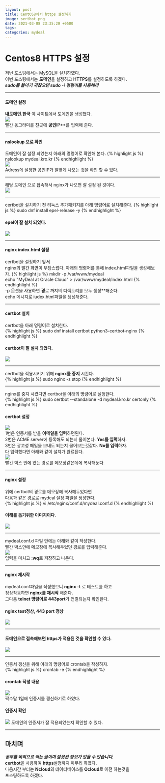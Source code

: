 ```yaml
---
layout: post
title: CentOS8에서 https 설정하기
image: sertbot.png
date: 2021-03-08 23:35:20 +0500
tags:
categories: mydeal
---
```


# Centos8 HTTPS 설정
저번 포스팅에서는 MySQL을 설치하였다.  
이번 포스팅에서는 **도메인**을 설정하고 **HTTPS**를 설정하도록 하겠다.  
***sudo를 붙이기 귀찮으면 sudo -i 명령어를 사용해라***
***

#### 도메인 설정
**내도메인.한국** 이 사이트에서 도메인을 생성했다.  
![]({{site.baseurl}}/images/mydeal/도메인.jpg)    
빨간 동그라미를 친곳에 **공인I**P**를 입력해 준다.  

***

#### nslookup 으로 확인
도메인이 잘 설정 되었는지 아래의 명령어로 확인해 본다.
{% highlight js %}
nslookup mydeal.kro.kr
{% endhighlight %}  
![]({{site.baseurl}}/images/mydeal/nslookup.PNG)  
Adress에 설정한 공인IP가 알맞게 나오는 것을 확인 할 수 있다.  

***

해당 도메인 으로 접속해서 nginx가 나오면 잘 설정 된 것이다.  
![]({{site.baseurl}}/images/mydeal/nginx-공인ip.PNG)  

***

certbot을 설치하기 전 리눅스 추가패키지를 아래 명령어로 설치해준다.
{% highlight js %}
sudo dnf install epel-release -y
{% endhighlight %}  
#### epel이 잘 설치 되었다.  
![]({{site.baseurl}}/images/mydeal/epel.PNG)  

***

#### nginx index.html 설정  
certbot을 설정하기 앞서  
nginx의 빨간 화면이 부담스럽다. 아래의 명령어를 통해 index.html파일을 생성해보자.
{% highlight js %}
mkdir -p /var/www/mydeal  
echo "MyDeal at Oracle Cloud" > /var/www/mydeal/index.html
{% endhighlight %}  
-p 옵션을 사용하면 **경**로 까지의 디렉토리를 모두 생성**해준다.  
echo 메시지로 iudex.html파일을 생성해준다.  

***

#### certbot 설치  
certbot을 아래 명령어로 설치한다.  
{% highlight js %}
sudo dnf install certbot python3-certbot-nginx
{% endhighlight %}  
#### certbot이 잘 설치 되었다.  
![]({{site.baseurl}}/images/mydeal/certbot-설치.PNG)  

***

certbot을 적용시키기 위해 **nginx를 중지** 시킨다.  
{% highlight js %}
sudo nginx -s stop
{% endhighlight %}  

***
nginx를 중지 시켰다면 certbot을 아래의 명령어로 실행한다.  
{% highlight js %}
sudo certbot --standalone -d mydeal.kro.kr certonly
{% endhighlight %}  

#### certbot 설정
![]({{site.baseurl}}/images/mydeal/certbot-설정.PNG)  
1번은 인증서를 받을 **이메일을 입력**하면된다.    
2번은 ACME server에 등록해도 되는지 물어본다. **Yes를 입력**하자.  
3번은 광고성 메일을 보내도 되는지 물어보는것같다. **No를 입력**하자.  
다 입력했다면 아래와 같이 설치가 완료된다.  
![]({{site.baseurl}}/images/mydeal/certbot-경로.PNG)  
빨간 박스 안에 있는 경로를 메모장같은데에 복사해둔다.  

***
#### nginx 설정  
위에 certbot의 경로를 메모장에 복사해두었다면  
다음과 같은 경로로 mydeal 설정 파일을 생성한다.  
{% highlight js %}
vi /etc/nginx/conf.d/mydeal.conf.d
{% endhighlight %}  
#### 이해를 돕기위한 이미지이다.  
![]({{site.baseurl}}/images/mydeal/certbot-vi.PNG)  

***
mydeal.conf.d 파일 안에는 아래와 같이 작성한다.  
빨간 박스안에 메모장에 복사해두었던 경로를 입력해준다.  
![]({{site.baseurl}}/images/mydeal/certbot-conf.PNG)  
입력을 마치고 **:wq**로 저장하고 나온다.  

***

#### nginx 재시작  
mydeal.conf파일을 작성했으니 **nginx -t** 로 테스트를 하고  
정상작동하면 **nginx를 재시작** 해준다.  
그다음 **telnet 명령어로 443port**가 연결되는지 확인한다.    

#### nginx test정상, 443 port 정상
![]({{site.baseurl}}/images/mydeal/nginx-certbot-정상작동.PNG)  

***

#### 도메인으로 접속해보면 https가 적용된 것을 확인할 수 있다.  
![]({{site.baseurl}}/images/mydeal/certbot-적용됨.PNG)  

***

인증서 갱신을 위해 아래의 명령어로 crontab을 작성하자.  
{% highlight js %}
crontab -e
{% endhighlight %}  
#### crontab 작성 내용
![]({{site.baseurl}}/images/mydeal/certbot-인증서.PNG)  
짝수달 1일에 인증서를 갱신하기로 하였다.  

#### 인증서 확인
![]({{site.baseurl}}/images/mydeal/https-인증서.PNG) 
도메인의 인증서가 잘 적용되었는지 확인할 수 있다.  

***

## 마치며  
___공부를 목적으로 적는 글이며 잘못된 정보가 있을 수 있습니다.___  
**certbot**을 사용하여 **https**설정까지 마무리 하였다.  
다음시간 부터는 **Ncloud**의 데이터베이스를 **Ocloud**로 이전 하는것을  
포스팅하도록 하겠다.  















